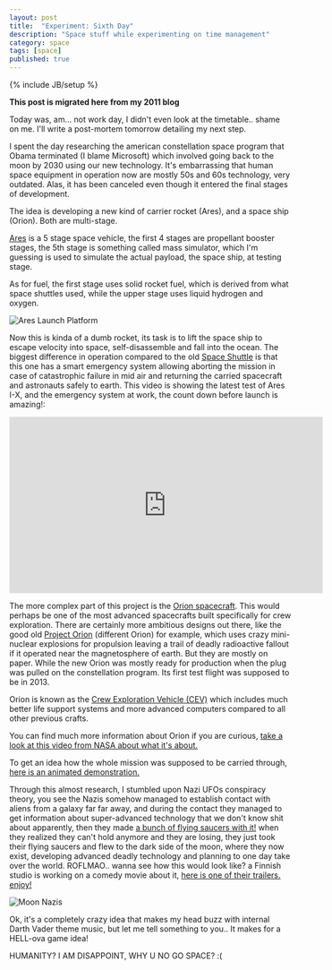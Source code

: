 ```yaml
---
layout: post
title:  "Experiment: Sixth Day"
description: "Space stuff while experimenting on time management"
category: space
tags: [space]
published: true
---
```


{% include JB/setup %}

**This post is migrated here from my 2011 blog**

Today was, am... not work day, I didn't even look at the timetable.. shame on me. I'll write a post-mortem tomorrow detailing my next step.

I spent the day researching the american constellation space program that Obama terminated (I blame Microsoft) which involved going back to the moon by 2030 using our new technology. It's embarrassing that human space equipment in operation now are mostly 50s and 60s technology, very outdated. Alas, it has been canceled even though it entered the final stages of development.

The idea is developing a new kind of carrier rocket (Ares), and a space ship (Orion). Both are multi-stage.

[Ares](https://en.wikipedia.org/wiki/Ares_I-X) is a 5 stage space vehicle, the first 4 stages are propellant booster stages, the 5th stage is something called mass simulator, which I'm guessing is used to simulate the actual payload, the space ship, at testing stage.

As for fuel, the first stage uses solid rocket fuel, which is derived from what space shuttles used, while the upper stage uses liquid hydrogen and oxygen.

![Ares Launch Platform]({{site.baseurl}}assets/photos/tumblr/ares-launch-platform.jpg)

Now this is kinda of a dumb rocket, its task is to lift the space ship to escape velocity into space, self-disassemble and fall into the ocean. The biggest difference in operation compared to the old [Space Shuttle](https://en.wikipedia.org/wiki/Space_Shuttle) is that this one has a smart emergency system allowing aborting the mission in case of catastrophic failure in mid air and returning the carried spacecraft and astronauts safely to earth. This video is showing the latest test of Ares I-X, and the emergency system at work, the count down before launch is amazing!:

<iframe width="560" height="315" src="https://www.youtube.com/embed/vQvl0pY8GkM" title="YouTube video player" frameborder="0" allow="accelerometer; encrypted-media; gyroscope" allowfullscreen></iframe>

The more complex part of this project is the [Orion spacecraft](https://en.wikipedia.org/wiki/Orion_(spacecraft)). This would perhaps be one of the most advanced spacecrafts built specifically for crew exploration. There are certainly more ambitious designs out there, like the good old [Project Orion](https://en.wikipedia.org/wiki/Project_Orion_(nuclear_propulsion)) (different Orion) for example, which uses crazy mini-nuclear explosions for propulsion leaving a trail of deadly radioactive fallout if it operated near the magnetosphere of earth. But they are mostly on paper. While the new Orion was mostly ready for production when the plug was pulled on the constellation program. Its first test flight was supposed to be in 2013.

Orion is known as the [Crew Exploration Vehicle (CEV)](https://en.wikipedia.org/wiki/Crew_Exploration_Vehicle) which includes much better life support systems and more advanced computers compared to all other previous crafts.

You can find much more information about Orion if you are curious, [take a look at this video from NASA about what it's about.](https://www.youtube.com/watch?v=XcPtQYalkcs)

To get an idea how the whole mission was supposed to be carried through, [here is an animated demonstration.](https://www.youtube.com/watch?v=Kvalg9kBA9Y)

Through this almost research, I stumbled upon Nazi UFOs conspiracy theory, you see the Nazis somehow managed to establish contact with aliens from a galaxy far far away, and during the contact they managed to get information about super-advanced technology that we don't know shit about apparently, then they made [a bunch of flying saucers with it!](http://discaircraft.greyfalcon.us/HAUNEBU.htm) when they realized they can't hold anymore and they are losing, they just took their flying saucers and flew to the dark side of the moon, where they now exist, developing advanced deadly technology and planning to one day take over the world. ROFLMAO.. wanna see how this would look like?  a Finnish studio is working on a comedy movie about it, [here is one of their trailers. enjoy!](https://www.youtube.com/watch?v=DeAfoiN5SDw)

![Moon Nazis]({{site.baseurl}}assets/photos/tumblr/moon-nazis.jpg "Damn Nazis I knew Wolfenstein was preparing us for something")

Ok, it's a completely crazy idea that makes my head buzz with internal Darth Vader theme music, but let me tell something to you.. It makes for a HELL-ova game idea!

HUMANITY? I AM DISAPPOINT, WHY U NO GO SPACE? :(
